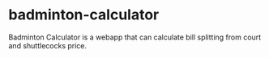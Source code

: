 # badminton-calculator
Badminton Calculator is a webapp that can calculate bill splitting from court and shuttlecocks price.
